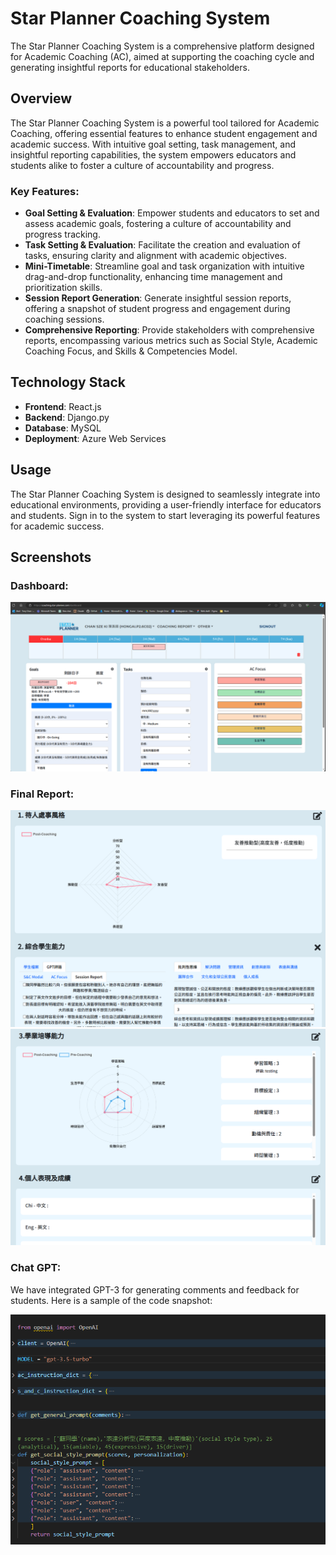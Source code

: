 # Star Planner Coaching System

The Star Planner Coaching System is a comprehensive platform designed for Academic Coaching (AC), aimed at supporting the coaching cycle and generating insightful reports for educational stakeholders.

## Overview

The Star Planner Coaching System is a powerful tool tailored for Academic Coaching, offering essential features to enhance student engagement and academic success. With intuitive goal setting, task management, and insightful reporting capabilities, the system empowers educators and students alike to foster a culture of accountability and progress.

### Key Features:

- **Goal Setting & Evaluation**: Empower students and educators to set and assess academic goals, fostering a culture of accountability and progress tracking.
- **Task Setting & Evaluation**: Facilitate the creation and evaluation of tasks, ensuring clarity and alignment with academic objectives.
- **Mini-Timetable**: Streamline goal and task organization with intuitive drag-and-drop functionality, enhancing time management and prioritization skills.
- **Session Report Generation**: Generate insightful session reports, offering a snapshot of student progress and engagement during coaching sessions.
- **Comprehensive Reporting**: Provide stakeholders with comprehensive reports, encompassing various metrics such as Social Style, Academic Coaching Focus, and Skills & Competencies Model.

## Technology Stack

- **Frontend**: React.js
- **Backend**: Django.py
- **Database**: MySQL
- **Deployment**: Azure Web Services

## Usage

The Star Planner Coaching System is designed to seamlessly integrate into educational environments, providing a user-friendly interface for educators and students. Sign in to the system to start leveraging its powerful features for academic success.

## Screenshots

### Dashboard:

![Dashboard](./screenshots/dashboard.png)

### Final Report:

![Final Report 1](./screenshots/final-report-1.png)
![Final Report 2](./screenshots/final-report-2.png)

### Chat GPT:

We have integrated GPT-3 for generating comments and feedback for students. Here is a sample of the code snapshot:

![GPT Code](./screenshots/gpt-code.png)